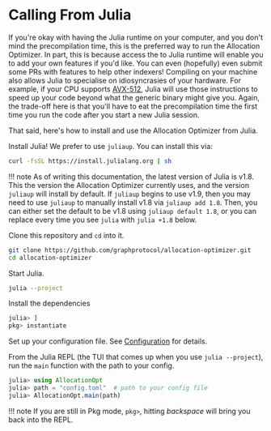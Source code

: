 # Calling From Julia


If you're okay with having the Julia runtime on your computer, and you don't mind the precompilation time, this is the preferred way to run the Allocation Optimizer.
In part, this is because access the to Julia runtime will enable you to add your own features if you'd like.
You can even (hopefully) even submit some PRs with features to help other indexers!
Compiling on your machine also allows Julia to specialise on idiosyncrasies of your hardware.
For example, if your CPU supports [AVX-512](https://en.wikipedia.org/wiki/AVX-512), Julia will use those instructions to speed up your code beyond what the generic binary might give you.
Again, the trade-off here is that you'll have to eat the precompilation time the first time you run the code after you start a new Julia session.

That said, here's how to install and use the Allocation Optimizer from Julia.

Install Julia!
We prefer to use `juliaup`.
You can install this via:
   
```bash
curl -fsSL https://install.julialang.org | sh
```
   
!!! note
    As of writing this documentation, the latest version of Julia is v1.8.
    This the version the Allocation Optimizer currently uses, and the version `juliaup` will install by default.
    If `juliaup` begins to use v1.9, then you may need to use `juliaup` to manually install v1.8 via `juliaup add 1.8`. Then, you can either set the default to be v1.8 using `juliaup default 1.8`, or you can replace every time you see `julia` with `julia +1.8` below.
       
       
Clone this repository and `cd` into it.

```bash
git clone https://github.com/graphprotocol/allocation-optimizer.git
cd allocation-optimizer
```

Start Julia.

```bash
julia --project
```

Install the dependencies

```julia
julia> ]
pkg> instantiate
```

Set up your configuration file. 
See [Configuration](@ref) for details.

From the Julia REPL (the TUI that comes up when you use `julia --project`), run the `main` function with the path to your config.

```julia
julia> using AllocationOpt
julia> path = "config.toml"  # path to your config file
julia> AllocationOpt.main(path)
```

!!! note
    If you are still in Pkg mode, `pkg>`, hitting *backspace* will bring you back into the REPL.

